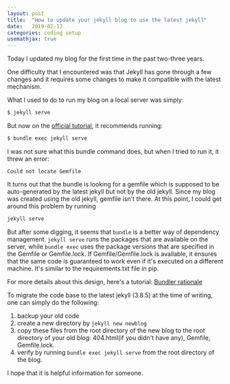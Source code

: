 ```yaml
---
layout: post
title:  "How to update your jekyll blog to use the latest jekyll"
date:   2019-02-17
categories: coding setup
usemathjax: true
---
```


Today I updated my blog for the first time in the past two-three years.

One difficulty that I encountered was that Jekyll has gone through a few changes and it requires some changes to make it compatible with the latest mechanism.

What I used to do to run my blog on a local server was simply:
  ```bash
  $ jekyll serve
  ```
But now on the [official tutorial](https://jekyllrb.com/docs/), it recommends running:

  ```bash
  $ bundle exec jekyll serve 
  ```

I was not sure what this bundle command does, but when I tried to run it, it threw an error:
  ```
  Could not locate Gemfile 
  ```

It turns out that the bundle is looking for a gemfile which is supposed to be auto-generated by the latest jekyll but not by the old jekyll.
Since my blog was created using the old jekyll, gemfile isn't there. 
At this point, I could get around this problem by running

  ```bash
  jekyll serve
  ```
But after some digging, it seems that `bundle` is a better way of dependency management. 
`jekyll serve` runs the packages that are available on the server, while `bundle exec` uses the package versions that are specified in the Gemfile or Gemfile.lock.
If Gemfile/Gemfile.lock is available, it ensures that the same code is guaranteed to work even if it's executed on a different machine.
It's similar to the requirements.txt file in pip.

For more details about this design, here's a tutorial:
[Bundler rationale](https://bundler.io/rationale.html)

To migrate the code base to the latest jekyll (3.8.5) at the time of writing, 
one can simply do the following:

  1. backup your old code
  2. create a new directory by `jekyll new newblog`
  3. copy these files from the root directory of the new blog to the root directory of your old blog: 404.html(if you didn't have any),  Gemfile, Gemfile.lock.
  4. verify by running `bundle exec jekyll serve` from the root directory of the blog.

I hope that it is helpful information for someone.

